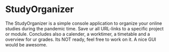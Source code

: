 # StudyOrganizer
The StudyOrganizer is a simple console application to organize your online studies during the pandemic time. Save ur all URL-links to a specific project or module. Concludes also a calender, a worktimer, a timetable and a overview for ur grades. Its NOT ready, feel free to work on it. A nice GUI would be awesome.

